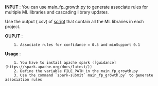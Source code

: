 **INPUT** : You can use main_fp_growth.py to generate associate rules for multiple ML libraries and cascading library updates.
        
   Use the output (.csv) of [script](https://github.com/maldil/software2.0-studytools/blob/master/DetectingMLLibraries/main_library_detector.py) that contain all the ML libraries in each project. 
  
**OUPUT** : 

        1. Associate rules for confidance = 0.5 and minSupport 0.1
     

**Usage** : 

        1. You have to install apache spark ([guidance](https://spark.apache.org/docs/latest/))
        2. Define the variable FILE_PATH in the main_fp_growth.py
        3. Use the command `spark-submit` main_fp_growth.py` to generate assosiation rules

